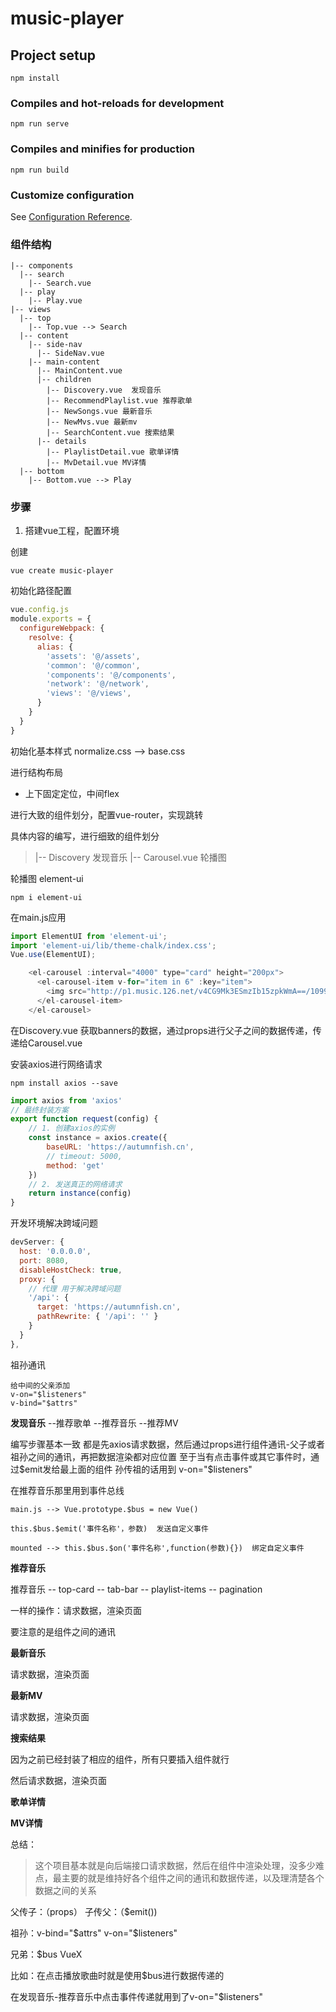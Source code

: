 # music-player

## Project setup

```
npm install
```

### Compiles and hot-reloads for development

```
npm run serve
```

### Compiles and minifies for production
```
npm run build
```

### Customize configuration
See [Configuration Reference](https://cli.vuejs.org/config/).

### 组件结构

```
|-- components
  |-- search
    |-- Search.vue
  |-- play
    |-- Play.vue
|-- views
  |-- top 
    |-- Top.vue --> Search
  |-- content
    |-- side-nav
      |-- SideNav.vue
    |-- main-content
      |-- MainContent.vue
      |-- children
        |-- Discovery.vue  发现音乐
        |-- RecommendPlaylist.vue 推荐歌单
        |-- NewSongs.vue 最新音乐
        |-- NewMvs.vue 最新mv
        |-- SearchContent.vue 搜索结果
      |-- details
        |-- PlaylistDetail.vue 歌单详情
        |-- MvDetail.vue MV详情
  |-- bottom
    |-- Bottom.vue --> Play
```

### 步骤

1. 搭建vue工程，配置环境

创建
```shell
vue create music-player
```

初始化路径配置
```js
vue.config.js
module.exports = {
  configureWebpack: {
    resolve: {
      alias: {
        'assets': '@/assets',
        'common': '@/common',
        'components': '@/components',
        'network': '@/network',
        'views': '@/views',
      }
    }
  }
}
```

初始化基本样式
normalize.css --> base.css

进行结构布局

- 上下固定定位，中间flex

进行大致的组件划分，配置vue-router，实现跳转

具体内容的编写，进行细致的组件划分
> |-- Discovery 发现音乐
    |-- Carousel.vue 轮播图

轮播图 element-ui
```shell
npm i element-ui
```
在main.js应用
```js
import ElementUI from 'element-ui';
import 'element-ui/lib/theme-chalk/index.css';
Vue.use(ElementUI);
```

```js
    <el-carousel :interval="4000" type="card" height="200px">
      <el-carousel-item v-for="item in 6" :key="item">
        <img src="http://p1.music.126.net/v4CG9Mk3ESmzIb15zpkWmA==/109951165986574137.jpg" alt=""/>
      </el-carousel-item>
    </el-carousel>
```

在Discovery.vue 获取banners的数据，通过props进行父子之间的数据传递，传递给Carousel.vue


安装axios进行网络请求

```shell
npm install axios --save
```

```js
import axios from 'axios'
// 最终封装方案
export function request(config) {
    // 1. 创建axios的实例
    const instance = axios.create({
        baseURL: 'https://autumnfish.cn',
        // timeout: 5000,
        method: 'get'
    })
    // 2. 发送真正的网络请求
    return instance(config)
}
```

开发环境解决跨域问题

```js
devServer: {
  host: '0.0.0.0',
  port: 8080,
  disableHostCheck: true,
  proxy: {
    // 代理 用于解决跨域问题
    '/api': {
      target: 'https://autumnfish.cn',
      pathRewrite: { '/api': '' }
    }
  }
},
```

祖孙通讯
```
给中间的父亲添加
v-on="$listeners" 
v-bind="$attrs"
```

**发现音乐**
  --推荐歌单
  --推荐音乐
  --推荐MV

编写步骤基本一致
都是先axios请求数据，然后通过props进行组件通讯-父子或者祖孙之间的通讯，再把数据渲染都对应位置
至于当有点击事件或其它事件时，通过$emit发给最上面的组件
孙传祖的话用到 v-on="$listeners" 

在推荐音乐那里用到事件总线

```
main.js --> Vue.prototype.$bus = new Vue()

this.$bus.$emit('事件名称'，参数)  发送自定义事件

mounted --> this.$bus.$on('事件名称',function(参数){})  绑定自定义事件
```

**推荐音乐**

推荐音乐
  -- top-card
  -- tab-bar
  -- playlist-items
  -- pagination

一样的操作：请求数据，渲染页面

要注意的是组件之间的通讯


**最新音乐**

请求数据，渲染页面

**最新MV**

请求数据，渲染页面

**搜索结果**

因为之前已经封装了相应的组件，所有只要插入组件就行

然后请求数据，渲染页面

**歌单详情**

**MV详情**

总结：

> 这个项目基本就是向后端接口请求数据，然后在组件中渲染处理，没多少难点，最主要的就是维持好各个组件之间的通讯和数据传递，以及理清楚各个数据之间的关系

父传子：（props）
子传父：（$emit())

祖孙：v-bind="$attrs" v-on="$listeners"

兄弟：$bus  VueX

比如：在点击播放歌曲时就是使用$bus进行数据传递的

在发现音乐-推荐音乐中点击事件传递就用到了v-on="$listeners"